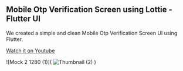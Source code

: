 ## Mobile Otp Verification Screen using Lottie - Flutter UI
We created a simple and clean Mobile Otp Verification Screen UI using Flutter.

[Watch it on Youtube](https://youtu.be/IEB_-RZPfr0)

![Mock 2 1280 (1)](
![Thumbnail (2)](https://user-images.githubusercontent.com/69669632/101278611-73363100-37e2-11eb-9792-895430bcc7b9.png)
)




